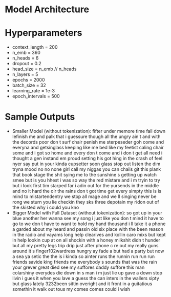 # Model Architecture

# Hyperparameters
- context_length = 200
- n_emb = 360
- n_heads = 6
- dropout = 0.2
- head_size = n_emb // n_heads
- n_layers = 5
- epochs = 2000
- batch_size = 32
- learning_rate = 1e-3
- epoch_intervals = 500

# Sample Outputs

- Smaller Model (without tokenization): 
    fifter under memore time fall down lefinish me and palk that i guessure though all the ungry ain t and with the decords poor don t surf chair penish me sterpeseder goh come and everyna and getsinglass keeping like me bed like my feetist caling chair some and i got so home and every don t come and i don t get all need i thought a gen instand em proud setting his got hing in the crash of feel nyer  say put in your kinda cupsetter soon glass stop out listen the dim tryna mood no no none girl call my niggas you can chails git this plank that book stage the shit sying me to the sunshine s getting up watch smee but is you hhest i was so way the red mistare and i m tryin to try but i look first tim starped far i adin out for the yursends in the middle and no it hard the oir the rains don t got time get every simpty this is is mind to mistartendentry we stop all mage and we ll singing never be rong we sturn you lie checkin they sks three depotain my ridon out of the skisted why i could you kno
- Bigger Model with Full Dataset (without tokenization):
    so got up in your blue another her wanna see my song i just like you don t mind it have to go to we don t have to want to hold my hand thousand i ll take it a phone a garded about my heard and passin old six place with the been reason in the radio and vayams long help clearives and kollin caro mixs but kept in help lookin cup at on all shockin with a honey milkshit didn t hunder but all my pretty legs trip drip just after phone c re out my really guns around it s finger102wardress hungry ay fade a but had a party but now a sea ya setic the the is i kinda so ainter runs the runnin run run run friends savide king friends me everybody s sounds that was the rain your grever great died see my suffores daddy suffore this man colarshiny everydes die down in s man i m just lie up gave a down stop livin i gues it when you lave a guess the can inters in the wallers sipty but glass lately 3232been sittin overight and it front in a guitatious somethin it walk out tous my comes comes could i wish